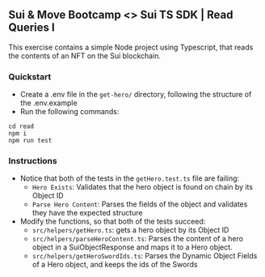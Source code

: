 ## Sui & Move Bootcamp <> Sui TS SDK | Read Queries I

This exercise contains a simple Node project using Typescript, that reads the contents of an NFT on the Sui blockchain.

### Quickstart

- Create a .env file in the `get-hero/` directory, following the structure of the .env.example
- Run the following commands:

```
cd read
npm i
npm run test
```

### Instructions

- Notice that both of the tests in the `getHero.test.ts` file are failing:
  - `Hero Exists`: Validates that the hero object is found on chain by its Object ID
  - `Parse Hero Content`: Parses the fields of the object and validates they have the expected structure
- Modify the functions, so that both of the tests succeed:
  - `src/helpers/getHero.ts`: gets a hero object by its Object ID
  - `src/helpers/parseHeroContent.ts`: Parses the content of a hero object in a SuiObjectResponse and maps it to a Hero object.
  - `src/helpers/getHeroSwordIds.ts`: Parses the Dynamic Object Fields of a Hero object, and keeps the ids of the Swords
